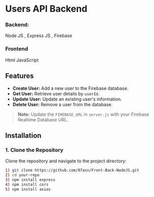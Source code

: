 # Users API Backend

### Backend:
Node JS ,
Express JS ,
Firebase

### Frontend
Html
JavaScript

## Features

- **Create User:** Add a new user to the Firebase database.
- **Get User:** Retrieve user details by `userId`.
- **Update User:** Update an existing user's information.
- **Delete User:** Remove a user from the database.

> **Note:** Update the `FIREBASE_URL` in `server.js` with your Firebase Realtime Database URL.

## Installation

### 1. Clone the Repository

Clone the repository and navigate to the project directory:

```bash
1) git clone https://github.com/07asn/Front-Back-NodeJS.git
2) cd your-repo
3) npm install express
4) npm install cors
5) npm install axios
